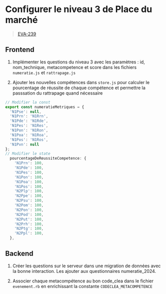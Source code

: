 <!-- 📄 Standard : https://www.notion.so/captive/Le-cadrage-technique-dbb611e45f114737a6b14745caa584e9?pvs=4 -->
# Configurer le niveau 3 de Place du marché

> [EVA-239](https://captive-team.atlassian.net/browse/EVA-239)

## Frontend

1. Implémenter les questions du niveau 3 avec les paramètres : id, nom_technique, metacompetence et score dans les fichiers `numeratie.js` et `rattrapage.js`

2. Ajouter les nouvelles compétences dans `store.js` pour calculer le pourcentage de réussite de chaque compétence et permettre la passsation du rattrapage quand nécessaire
```javascript
// Modifier la const
export const numeratieMetriques = {
  'N1Pse': null,
  'N1Prn': 'N1Rrn',
  'N1Pde': 'N1Rde',
  'N1Pes': 'N1Res',
  'N1Pon': 'N1Ron',
  'N1Poa': 'N1Roa',
  'N1Pos': 'N1Ros',
  'N1Pvn': null
};
// Modifier le state
  pourcentageDeReussiteCompetence: {
    'N1Prn': 100,
    'N1Pde': 100,
    'N1Pes': 100,
    'N1Pon': 100,
    'N1Poa': 100,
    'N1Pos': 100,
    'N2Plp': 100,
    'N2Ppe': 100,
    'N2Psu': 100,
    'N2Pom': 100,
    'N2Pon': 100,
    'N2Pod': 100,
    'N2Put': 100,
    'N2Prh': 100,
    'N2Ptg': 100,
    'N2Ppl': 100,
  },
```

## Backend

1. Créer les questions sur le serveur dans une migration de données avec la bonne interaction. Les ajouter aux questionnaires numeratie_2024.

2. Associer chaque metacompétence au bon code_clea dans le fichier `evenement.rb` en enrichissant la constante `CODECLEA_METACOMPETENCE`

